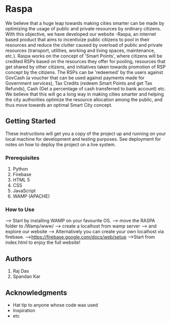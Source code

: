 # Raspa

We believe that a huge leap towards making cities smarter can be made by optimizing the usage of public and private resources by ordinary citizens. With this objective, we have developed our website -Raspa, an internet based product that aims to incentivize public citizens to pool in their resources and reduce the clutter caused by overload of public and private resources (transport, utilities, working and living spaces, maintenance, etc.).
Raspa works on the concept of 'Smart Points', where citizens will be credited RSPs based on the resources they offer for pooling, resources that get shared by other citizens, and initiatives taken towards promotion of RSP concept by the citizens. The RSPs can be 'redeemed' by the users against GovCash (a voucher that can be used against payments made for Government services), Tax Credits (redeem Smart Points and get Tax Refunds), Cash (Get a percentage of cash transferred to bank account) etc.
We believe that this will go a long way in making cities smarter and helping the city authorities optimize the resource allocation among the public, and thus move towards an optimal Smart City concept.

## Getting Started

These instructions will get you a copy of the project up and running on your local machine for development and testing purposes. See deployment for notes on how to deploy the project on a live system.

### Prerequisites
1. Python
2. Firebase
3. HTML 5
4. CSS
5. JavaScript
6. WAMP (APACHE)
### How to Use

--> Start by installing WAMP on your favourite OS.
--> move the RASPA folder to /Wamp/www/
--> create a localhost from wamp server 
--> and explore our website
--> Alternatively you can create your own localhost via firebase.
-->https://firebase.google.com/docs/web/setup
-->Start from index.html to enjoy the full website!



## Authors
 1. Raj Das
 2. Spandan Kar


## Acknowledgments

* Hat tip to anyone whose code was used
* Inspiration
* etc
